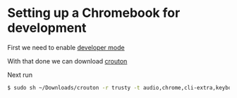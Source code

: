 # Setting up a Chromebook for development

First we need to enable [developer mode](http://www.howtogeek.com/210817/how-to-enable-developer-mode-on-your-chromebook)

With that done we can download [crouton](https://goo.gl/fd3zc)

Next run

```sh
$ sudo sh ~/Downloads/crouton -r trusty -t audio,chrome,cli-extra,keyboard,touch,unity,xorg
```
